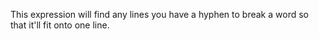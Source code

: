 This expression will find any lines you have a hyphen to break a word so that it'll fit onto one line.